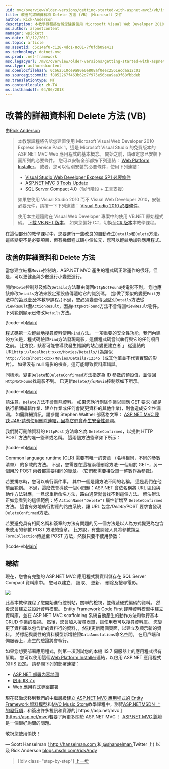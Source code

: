 ```yaml
---
uid: mvc/overview/older-versions/getting-started-with-aspnet-mvc3/vb/improving-the-details-and-delete-methods
title: 改善的詳細資料和 Delete 方法 (VB) |Microsoft 文件
author: Rick-Anderson
description: 本教學課程將告訴您建置使用 Microsoft Visual Web Developer 2010 Express Service Pack 1，也就是 ASP.NET MVC Web 應用程式的基本概念...
ms.author: aspnetcontent
manager: wpickett
ms.date: 01/12/2011
ms.topic: article
ms.assetid: c5c14ef0-c128-4dc1-8c01-7f0fdb09e411
ms.technology: dotnet-mvc
ms.prod: .net-framework
msc.legacyurl: /mvc/overview/older-versions/getting-started-with-aspnet-mvc3/vb/improving-the-details-and-delete-methods
msc.type: authoredcontent
ms.openlocfilehash: 0c662510ce9a80e0e808af0eec2561ecdaa12c01
ms.sourcegitcommit: f8852267f463b62d7f975e56bea9aa3f68fbbdeb
ms.translationtype: MT
ms.contentlocale: zh-TW
ms.lasthandoff: 04/06/2018
---
```

<a name="improving-the-details-and-delete-methods-vb"></a>改善的詳細資料和 Delete 方法 (VB)
====================
由[Rick Anderson](https://github.com/Rick-Anderson)

> 本教學課程將告訴您建置使用 Microsoft Visual Web Developer 2010 Express Service Pack 1，這是 Microsoft Visual Studio 的免費版本的 ASP.NET MVC Web 應用程式的基本概念。 開始之前，請確定您已安裝下面所列的必要條件。 您可以安裝全部都按下列連結： [Web Platform Installer](https://www.microsoft.com/web/gallery/install.aspx?appid=VWD2010SP1Pack)。 或者，您可以個別安裝的必要條件，使用下列連結：
> 
> - [Visual Studio Web Developer Express SP1 必要條件](https://www.microsoft.com/web/gallery/install.aspx?appid=VWD2010SP1Pack)
> - [ASP.NET MVC 3 Tools Update](https://www.microsoft.com/web/gallery/install.aspx?appsxml=&amp;appid=MVC3)
> - [SQL Server Compact 4.0](https://www.microsoft.com/web/gallery/install.aspx?appid=SQLCE;SQLCEVSTools_4_0)（執行階段 + 工具支援）
> 
> 如果您使用 Visual Studio 2010 而不 Visual Web Developer 2010，安裝必要元件，請按一下下列連結： [Visual Studio 2010 必要條件](https://www.microsoft.com/web/gallery/install.aspx?appsxml=&amp;appid=VS2010SP1Pack)。
> 
> 使用本主題隨附在 Visual Web Developer 專案中的使用 VB.NET 原始程式碼。 [下載 VB.NET 版本](https://code.msdn.microsoft.com/Introduction-to-MVC-3-10d1b098)。 如果您偏好 C#，切換至[C# 版本](../cs/improving-the-details-and-delete-methods.md)本教學課程。


在這個部分的教學課程中，您要進行一些改良的自動產生`Details`和`Delete`方法。 這些變更不是必要項目，但有幾個程式碼小個位元，您可以輕鬆地加強應用程式。

## <a name="improving-the-details-and-delete-methods"></a>改善的詳細資料和 Delete 方法

當您建立結構`Movie`控制站，ASP.NET MVC 產生的程式碼正常運作的很好，但是，可以更健全與少數進行小變更進行。

開啟`Movie`控制器及修改`Details`方法藉由傳回`HttpNotFound`找電影不到。 您也應該修改`Details`方法來設定預設值傳遞給它的識別碼。 (您做了類似的變更`Edit`方法中的[第 6 部分](examining-the-edit-methods-and-edit-view.md)本教學課程。)不過，您必須變更傳回型別`Details`方法從`ViewResult`至`ActionResult`，因為`HttpNotFound`方法不會傳回`ViewResult`物件。 下列範例顯示已修改`Details`方法。

[!code-vb[Main](improving-the-details-and-delete-methods/samples/sample1.vb)]

程式碼第一次輕鬆地搜尋資料使用`Find`方法。 一項重要的安全性功能，我們內建的方法是，程式碼驗證`Find`方法發現電影，這個程式碼嘗試執行與它的任何項目之前。 比方說，駭客可能會導致發生錯誤的站台變更建立者 」 從連結的 URL`http://localhost:xxxx/Movies/Details/1`為類似`http://localhost:xxxx/Movies/Details/12345`（或其他值並不代表實際的影片）。 如果沒有 null 電影的檢查，這可能導致資料庫錯誤。

同樣地，變更`Delete`和`DeleteConfirmed`方法指定為 ID 參數的預設值，並傳回`HttpNotFound`找電影不到。 已更新`Delete`方法`Movie`控制器如下所示。

[!code-vb[Main](improving-the-details-and-delete-methods/samples/sample2.vb)]

請注意，`Delete`方法不會刪除資料。 如果您執行刪除作業以回應 GET 要求 (或是執行相關編輯作業、建立作業或任何會變更資料的其他作業)，則會造成安全性漏洞。 如需詳細資訊，請參閱 Stephen Walther 部落格文章： [ASP.NET MVC 秘訣 #46-請勿使用刪除連結，因為它們會產生安全性漏洞](http://stephenwalther.com/blog/archive/2009/01/21/asp.net-mvc-tip-46-ndash-donrsquot-use-delete-links-because.aspx)。

我們將可刪除資料的 `HttpPost` 方法命名為 `DeleteConfirmed`，以提供 HTTP POST 方法的唯一簽章或名稱。 這兩個方法簽章如下所示：

[!code-vb[Main](improving-the-details-and-delete-methods/samples/sample3.vb)]

Common language runtime (CLR) 需要有唯一的簽章 （名稱相同，不同的參數清單） 的多載的方法。 不過，您需要在這裡兩種刪除方法-一個用於 GET-，另一個用於 POST 兩者都需要相同的簽章。 (它們都需要接受單一整數作為參數)。

若要排序時，您可以執行兩件事。 其中一個是讓方法不同的名稱。 這是我們在他前面範例。 不過，這麼做會導致一個小問題：ASP.NET 會依名稱將 URL 區段與動作方法對應，一旦您重新命名方法，路由通常就會找不到這個方法。 解決辦法正如您看到的這個範例：將 `ActionName("Delete")` 屬性新增至 `DeleteConfirmed` 方法。 這會有效地執行對應的路由系統，讓 URL 包含<em>/Delete/</em>POST 要求會發現`DeleteConfirmed`方法。

若要避免具有相同名稱和簽章的方法有問題的另一個方法是以人為方式變更為包含未使用的參數 POST 方法的簽章。 比方說，有些開發人員將參數類型`FormCollection`傳遞至 POST 方法，然後只要不使用參數：

[!code-vb[Main](improving-the-details-and-delete-methods/samples/sample4.vb)]

## <a name="wrapping-up"></a>總結

現在，您會有完整的 ASP.NET MVC 應用程式將資料儲存在 SQL Server Compact 資料庫中。 您可以建立、 讀取、 更新、 刪除及搜尋電影。

![](improving-the-details-and-delete-methods/_static/image1.png)

此基本教學課程了您開始進行控制站，關聯的檢視，並傳遞硬式編碼的資料。 然後您會建立並設計資料模型。 Entity Framework Code First 即時資料模型中建立資料庫，並在 ASP.NET MVC scaffolding 系統自動產生的動作方法和執行基本 CRUD 作業的檢視。 然後，您會加入搜尋表單，讓使用者可以搜尋資料庫。 您變更了資料庫以包含新的資料行的資料，，然後更新兩個頁面，以建立及顯示新的資料。 將標記與屬性的資料模型新增驗證`DataAnnotations`命名空間。 在用戶端和伺服器上，產生的驗證將會執行。

如果您想要部署應用程式，則第一項測試您的本機 IIS 7 伺服器上的應用程式很有幫助。 您可以使用這個[Web Platform Installer](https://www.microsoft.com/web/gallery/install.aspx?appsxml=&amp;appid=ASPNET;)連結，以啟用 ASP.NET 應用程式的 IIS 設定。 請參閱下列的部署連結：

- [ASP.NET 部署內容地圖](https://msdn.microsoft.com/library/dd394698.aspx)
- [啟用 IIS 7.x](https://blogs.msdn.com/b/rickandy/archive/2011/03/14/enabling-iis-7-x-on-windows-7-vista-sp1-windows-2008-windows-2008-r2.aspx)
- [Web 應用程式專案部署](https://msdn.microsoft.com/library/dd394698.aspx)

現在鼓勵您移到我們的中繼層級[建立 ASP.NET MVC 應用程式的 Entity Framework 資料模型](../../../getting-started/getting-started-with-ef-using-mvc/creating-an-entity-framework-data-model-for-an-asp-net-mvc-application.md)和[MVC Music Store](../../mvc-music-store/mvc-music-store-part-1.md)教學課程中，瀏覽[ASP.NETMSDN 上的發行項](https://msdn.microsoft.com/library/gg416514(VS.98).aspx)，和簽出許多視訊和資源的[ https://asp.net/mvc ](https://asp.net/mvc)若要了解更多關於 ASP.NET MVC ！ [ASP.NET MVC 論壇](https://forums.asp.net/1146.aspx)是一個很好詢問的問題。

敬祝您使用愉快！

— Scott Hanselman ([ http://hanselman.com ](http://hanselman.com)和[ @shanselman ](http://twitter.com/shanselman) Twitter 上) 以及 Rick Anderson [blogs.msdn.com/rickAndy](https://blogs.msdn.com/rickAndy)

> [!div class="step-by-step"]
> [上一步](adding-validation-to-the-model.md)
